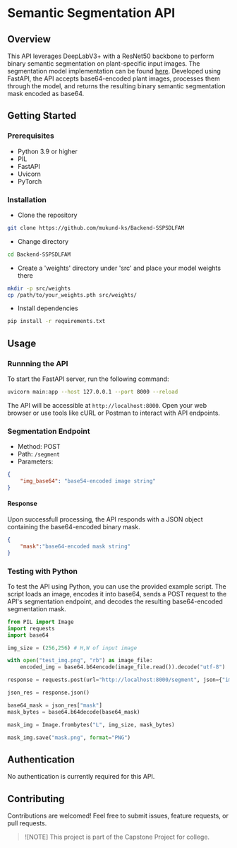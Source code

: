 # Semantic Segmentation API

## Overview

This API leverages DeepLabV3+ with a ResNet50 backbone to perform binary semantic segmentation on plant-specific input images. The segmentation model implementation can be found [here](https://github.com/mukund-ks/DeepLabV3Plus-PyTorch). Developed using FastAPI, the API accepts base64-encoded plant images, processes them through the model, and returns the resulting binary semantic segmentation mask encoded as base64.

## Getting Started

### Prerequisites

- Python 3.9 or higher
- PIL
- FastAPI
- Uvicorn
- PyTorch

### Installation

- Clone the repository
```bash
git clone https://github.com/mukund-ks/Backend-SSPSDLFAM
```

- Change directory
```bash
cd Backend-SSPSDLFAM
```

- Create a 'weights' directory under 'src' and place your model weights there
```bash
mkdir -p src/weights
cp /path/to/your_weights.pth src/weights/
```

- Install dependencies
```bash
pip install -r requirements.txt
```

## Usage

### Runnning the API
To start the FastAPI server, run the following command:
```bash
uvicorn main:app --host 127.0.0.1 --port 8000 --reload
```
The API will be accessible at `http://localhost:8000`. Open your web browser or use tools like cURL or Postman to interact with API endpoints.

### Segmentation Endpoint
- Method: POST
- Path: `/segment`
- Parameters: 
```json
{
    "img_base64": "base54-encoded image string"
}
```

#### Response
Upon successfull processing, the API responds with a JSON object containing the base64-encoded binary mask.
```json
{
    "mask":"base64-encoded mask string"
}
```

### Testing with Python

To test the API using Python, you can use the provided example script. The script loads an image, encodes it into base64, sends a POST request to the API's segmentation endpoint, and decodes the resulting base64-encoded segmentation mask.

```python
from PIL import Image
import requests
import base64

img_size = (256,256) # H,W of input image

with open("test_img.png", "rb") as image_file:
    encoded_img = base64.b64encode(image_file.read()).decode("utf-8")

response = requests.post(url="http://localhost:8000/segment", json={"img_base64": encoded_img})

json_res = response.json()

base64_mask = json_res["mask"]
mask_bytes = base64.b64decode(base64_mask)

mask_img = Image.frombytes("L", img_size, mask_bytes)

mask_img.save("mask.png", format="PNG")
```

## Authentication
No authentication is currently required for this API.

## Contributing
Contributions are welcomed! Feel free to submit issues, feature requests, or pull requests.

> ![NOTE]
> This project is part of the Capstone Project for college.
